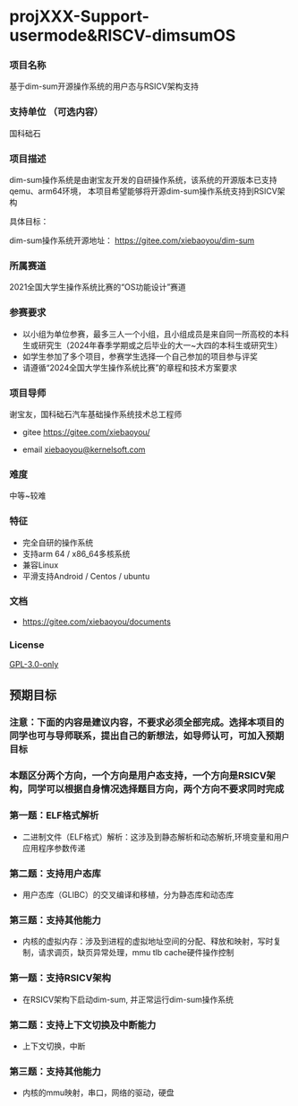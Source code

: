 # projXXX-Support-usermode&RISCV-dimsumOS

### 项目名称
基于dim-sum开源操作系统的用户态与RSICV架构支持

### 支持单位  （可选内容）

国科础石

### 项目描述

dim-sum操作系统是由谢宝友开发的自研操作系统，该系统的开源版本已支持qemu、arm64环境，
本项目希望能够将开源dim-sum操作系统支持到RSICV架构

具体目标：

dim-sum操作系统开源地址： https://gitee.com/xiebaoyou/dim-sum


### 所属赛道

2021全国大学生操作系统比赛的“OS功能设计”赛道



### 参赛要求

- 以小组为单位参赛，最多三人一个小组，且小组成员是来自同一所高校的本科生或研究生（2024年春季学期或之后毕业的大一~大四的本科生或研究生）
- 如学生参加了多个项目，参赛学生选择一个自己参加的项目参与评奖
- 请遵循“2024全国大学生操作系统比赛”的章程和技术方案要求



### 项目导师

谢宝友，国科础石汽车基础操作系统技术总工程师

* gitee https://gitee.com/xiebaoyou/

* email [xiebaoyou@kernelsoft.com](mailto:xiebaoyou@kernelsoft.com)

  
### 难度

中等~较难

### 特征

- 完全自研的操作系统
- 支持arm 64 / x86_64多核系统
- 兼容Linux
- 平滑支持Android / Centos / ubuntu



### 文档

- https://gitee.com/xiebaoyou/documents

### License

[GPL-3.0-only](https://opensource.org/licenses/GPL-3.0)



## 预期目标

### 注意：下面的内容是建议内容，不要求必须全部完成。选择本项目的同学也可与导师联系，提出自己的新想法，如导师认可，可加入预期目标

### 本题区分两个方向，一个方向是用户态支持，一个方向是RSICV架构，同学可以根据自身情况选择题目方向，两个方向不要求同时完成

### 第一题：ELF格式解析

- 二进制文件（ELF格式）解析：这涉及到静态解析和动态解析,环境变量和用户应用程序参数传递

### 第二题：支持用户态库

- 用户态库（GLIBC）的交叉编译和移植，分为静态库和动态库

### 第三题：支持其他能力

- 内核的虚拟内存：涉及到进程的虚拟地址空间的分配、释放和映射，写时复制，请求调页，缺页异常处理，mmu tlb cache硬件操作控制


### 第一题：支持RSICV架构

- 在RSICV架构下启动dim-sum, 并正常运行dim-sum操作系统

### 第二题：支持上下文切换及中断能力

- 上下文切换，中断

### 第三题：支持其他能力
- 内核的mmu映射，串口，网络的驱动，硬盘


